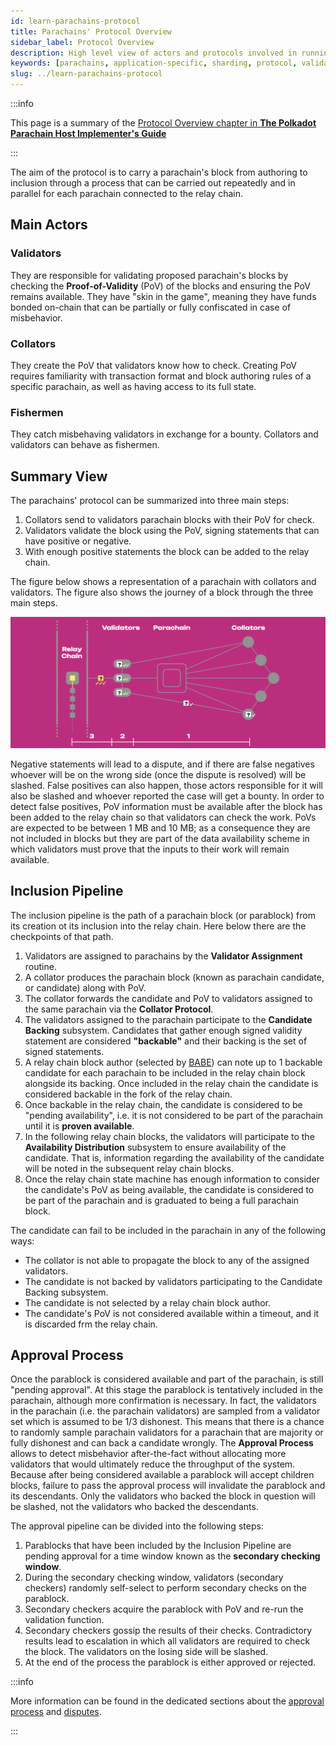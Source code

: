 ```yaml
---
id: learn-parachains-protocol
title: Parachains' Protocol Overview
sidebar_label: Protocol Overview
description: High level view of actors and protocols involved in running parachains on Polkadot.
keywords: [parachains, application-specific, sharding, protocol, validator, collator, nominator]
slug: ../learn-parachains-protocol
---
```


:::info

This page is a summary of the [Protocol Overview chapter in **The Polkadot Parachain Host Implementer's Guide**](https://paritytech.github.io/polkadot/book/protocol-overview.html)

:::

The aim of the protocol is to carry a parachain's block from authoring to inclusion through a process that can be carried out repeatedly and in parallel for each parachain connected to the relay chain.

## Main Actors

### Validators

They are responsible for validating proposed parachain's blocks by checking the **Proof-of-Validity** (PoV) of the blocks and ensuring the PoV remains available. They have "skin in the game", meaning they have funds bonded on-chain that can be partially or fully confiscated in case of misbehavior.

### Collators

They create the PoV that validators know how to check. Creating PoV requires familiarity with transaction format and block authoring rules of a specific parachain, as well as having access to its full state.

### Fishermen

They catch misbehaving validators in exchange for a bounty. Collators and validators can behave as fishermen.

## Summary View

The parachains' protocol can be summarized into three main steps:

1. Collators send to validators parachain blocks with their PoV for check.
2. Validators validate the block using the PoV, signing statements that can have positive or negative.
3. With enough positive statements the block can be added to the relay chain.

The figure below shows a representation of a parachain with collators and validators. The figure also shows the journey of a block through the three main steps.

![parachain-protocol-summary](../assets/parachain-protocol-summary.png)

Negative statements will lead to a dispute, and if there are false negatives whoever will be on the wrong side (once the dispute is resolved) will be slashed. False positives can also happen, those actors responsible for it will also be slashed and whoever reported the case will get a bounty. In order to detect false positives, PoV information must be available after the block has been added to the relay chain so that validators can check the work. PoVs are expected to be between 1 MB and 10 MB; as a consequence they are not included in blocks but they are part of the data availability scheme in which validators must prove that the inputs to their work will remain available.

## Inclusion Pipeline

The inclusion pipeline is the path of a parachain block (or parablock) from its creation ot its inclusion into the relay chain. Here below there are the checkpoints of that path.

1. Validators are assigned to parachains by the **Validator Assignment** routine.
2. A collator produces the parachain block (known as parachain candidate, or candidate) along with PoV.
3. The collator forwards the candidate and PoV to validators assigned to the same parachain via the **Collator Protocol**.
4. The validators assigned to the parachain participate to the **Candidate Backing** subsystem. Candidates that gather enough signed validity statement are considered **"backable"** and their backing is the set of signed statements.
5. A relay chain block author (selected by [BABE][]) can note up to 1 backable candidate for each parachain to be included in the relay chain block alongside its backing. Once included in the relay chain the candidate is considered backable in the fork of the relay chain.
6. Once backable in the relay chain, the candidate is considered to be "pending availability", i.e. it is not considered to be part of the parachain until it is **proven available**.
7. In the following relay chain blocks, the validators will participate to the **Availability Distribution** subsystem to ensure availability of the candidate. That is, information regarding the availability of the candidate will be noted in the subsequent relay chain blocks.
8. Once the relay chain state machine has enough information to consider the candidate's PoV as being available, the candidate is considered to be part of the parachain and is graduated to being a full parachain block.

The candidate can fail to be included in the parachain in any of the following ways:
- The collator is not able to propagate the block to any of the assigned validators.
- The candidate is not backed by validators participating to the Candidate Backing subsystem.
- The candidate is not selected by a relay chain block author.
- The candidate's PoV is not considered available within a timeout, and it is discarded frm the relay chain.

## Approval Process

Once the parablock is considered available and part of the parachain, is still "pending approval". At this stage the parablock is tentatively included in the parachain, although more confirmation is necessary. In fact, the validators in the parachain (i.e. the parachain validators) are sampled from a validator set which is assumed to be 1/3 dishonest. This means that there is a chance to randomly sample parachain validators for a parachain that are majority or fully dishonest and can back a candidate wrongly. The **Approval Process** allows to detect misbehavior after-the-fact without allocating more validators that would ultimately reduce the throughput of the system. Because after being considered available a parablock will accept children blocks, failure to pass the approval process will invalidate the parablock and its descendants. Only the validators who backed the block in question will be slashed, not the validators who backed the descendants.

The approval pipeline can be divided into the following steps:
1. Parablocks that have been included by the Inclusion Pipeline are pending approval for a time window known as the **secondary checking window**.
2. During the secondary checking window, validators (secondary checkers) randomly self-select to perform secondary checks on the parablock.
3. Secondary checkers acquire the parablock with PoV and re-run the validation function.
4. Secondary checkers gossip the results of their checks. Contradictory results lead to escalation in which all validators are required to check the block. The validators on the losing side will be slashed.
5. At the end of the process the parablock is either approved or rejected.

:::info

More information can be found in the dedicated sections about the [approval process](https://paritytech.github.io/polkadot/book/protocol-approval.html) and [disputes](https://paritytech.github.io/polkadot/book/protocol-disputes.html). 

:::




[BABE]: ./learn-consensus.md#block-production-babe